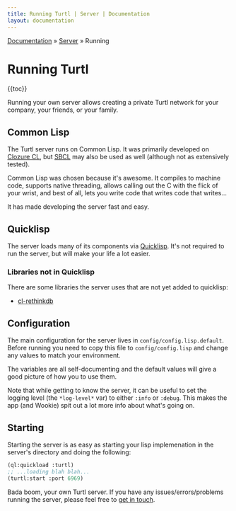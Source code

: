 ```yaml
---
title: Running Turtl | Server | Documentation
layout: documentation
---
```


<div class="breadcrumb">
    <a href="/docs">Documentation</a> &raquo;
    <a href="/docs/server/index">Server</a> &raquo;
    Running
</div>

# Running Turtl
{{toc}}

Running your own server allows creating a private Turtl network for your
company, your friends, or your family.

## Common Lisp
The Turtl server runs on Common Lisp. It was primarily developed on [Clozure CL](http://ccl.clozure.com/),
but [SBCL](http://www.sbcl.org/) may also be used as well (although not as
extensively tested).

Common Lisp was chosen because it's awesome. It compiles to machine code,
supports native threading, allows calling out the C with the flick of your
wrist, and best of all, lets you write code that writes code that writes...

It has made developing the server fast and easy.

## Quicklisp
The server loads many of its components via [Quicklisp](http://www.quicklisp.org/beta/).
It's not required to run the server, but will make your life a lot easier.

### Libraries not in Quicklisp
There are some libraries the server uses that are not yet added to quicklisp:

- [cl-rethinkdb](https://github.com/orthcreedence/cl-rethinkdb)

## Configuration
The main configuration for the server lives in `config/config.lisp.default`.
Before running you need to copy this file to `config/config.lisp` and change any
values to match your environment.

The variables are all self-documenting and the default values will give a good
picture of how you to use them.

Note that while getting to know the server, it can be useful to set the logging
level (the `*log-level*` var) to either `:info` or `:debug`. This makes the app
(and Wookie) spit out a lot more info about what's going on.

## Starting
Starting the server is as easy as starting your lisp implemenation in the
server's directory and doing the following:

```lisp
(ql:quickload :turtl)
;; ...loading blah blah...
(turtl:start :port 6969)
```

Bada boom, your own Turtl server. If you have any issues/errors/problems running
the server, please feel free to [get in touch](/contact).

